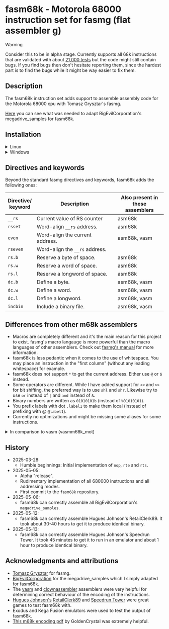 # fasm68k - Motorola 68000 instruction set for fasmg (flat assembler g)

> [!WARNING]
> Consider this to be in alpha stage. Currently supports all 68k
instructions that are validated with about [21,000 tests](https://raw.githubusercontent.com/fredrik-hjarner/fasm68k/refs/heads/master/src/tests/valid_instructions.asm)
but the code might still contain bugs. If you find bugs then don't hesitate reporting them, since the
hardest part is to find the bugs while it might be way easier to fix them.

## Description

The fasm68k instruction set adds support to assemble assembly code for the
Motorola 68000 cpu with Tomasz Grysztar's fasmg.

[Here](https://github.com/BigEvilCorporation/megadrive_samples/compare/master...fredrik-hjarner:megadrive_samples_fasm68k:master)
you can see what was needed to adapt BigEvilCorporation's megadrive_samples for
fasm68k.

## Installation

<details>

<summary>Linux</summary>
<blockquote>

Get fasm68k and it's dependences (i.e. fasmg and examples) by running:

`git clone --recurse-submodules git@github.com:fredrik-hjarner/fasm68k.git`

Step into the repository directory:

`cd fasm68k`

Script must be executable:

`chmod +x fasm68k`

To assemble the examples run these commands and binary files should be created
which you can run in a Mega Drive/Genesis emulator:

```
./fasm68k examples/megadrive_simple_demo/main.asm
./fasm68k examples/megadrive_samples_fasm68k/1_hello_world/hello.asm
./fasm68k examples/megadrive_samples_fasm68k/2_scroll_planes/scroll.asm
./fasm68k examples/megadrive_samples_fasm68k/3_sprites/sprites.asm
./fasm68k examples/megadrive_samples_fasm68k/4_gamepad/gamepad.asm
./fasm68k examples/megadrive_samples_fasm68k/6_psg_tone/psg_tone.asm
./fasm68k examples/RetailClerk89_fasm68k/src/RetailClerk89.X68
./fasm68k examples/speedrun-tower_fasm68k/src/SpeedrunTower.X68
```

Add a new line at the bottom of your .bashrc file adding the fasm68k directory
to the PATH so you can run fasm68k from anywhere and not only from the specific
folder you cloned it into:

`export PATH=$HOME/code/fasm68k:$PATH`

</blockquote></details>

<details>

<summary>Windows</summary>
<blockquote>
TODO
</blockquote>
</details>

## Directives and keywords

Beyond the standard fasmg directives and keywords, fasm68k adds the following
ones:

| Directive/<br>keyword  | Description                                   | Also present in<br>these assemblers |
|------------------------|-----------------------------------------------|----------------------|
| `__rs`                 | Current value of RS counter                   | asm68k               |
| `rsset`                | Word-align `__rs` address.                    | asm68k               |
| `even`                 | Word-align the current address.               | asm68k, vasm         |
| `rseven`               | Word-align the `__rs` address.                |                      |
| `rs.b`                 | Reserve a byte of space.                      | asm68k               |
| `rs.w`                 | Reserve a word of space.                      | asm68k               |
| `rs.l`                 | Reserve a longword of space.                  | asm68k               |
| `dc.b`                 | Define a byte.                                | asm68k, vasm         |
| `dc.w`                 | Define a word.                                | asm68k, vasm         |
| `dc.l`                 | Define a longword.                            | asm68k, vasm         |
| `incbin`               | Include a binary file.                        | asm68k, vasm         |

## Differences from other m68k assemblers

- Macros are completely different and it's the main reason for this project to
exist. fasmg's macro langauge is more powerful than the macro languages of other
assemblers. Check out [fasmg's manual](https://flatassembler.net/docs.php?article=fasmg_manual) for more information.
- fasm68k is less pedantic when it comes to the use of whitespace. You may place
an instruction in the "first column" (without any leading whitespace) for
example.
- fasm68k does not support `*` to get the current address. Either use `@` or `$`
instead.
- Some operators are different. While I have added support for `<<` and `>> `for
bit shifting, the preferred way is to use `shl` and `shr`. Likewise try to use
`or` instead of `|` and `and` instead of `&`.
- Binary numbers are written as `01010101b` (instead of `%01010101`).
- You prefix labels with dot `.label1` to make them local (instead of prefixing
with @ `@label1`).
- Currently no optimizations and might be missing some aliases for some
instructions.

<details>
<summary>In comparison to vasm (vasmm68k_mot)</summary>
<blockquote>
### ORG

`ORG` works very differently in vasm and fasmg. In fasmg the addresses in after
`ORG` are based on the value specified in the argument. In vasm the `ORG`
command actually adds empty bytes up to the specified address.

- [x] I will add a compatibility setting to support the vasm behaviour. It is recommended to have that setting disabled unless you need it.
</blockquote>
</details>

## History

- 2025-03-28:
  - Humble beginnings: Initial implementation of `nop`, `rte` and `rts`.
- 2025-05-05:
  - Alpha "release".
  - Rudimentary implementation of all 680000 instructions and all addressing modes.
  - First commit to the `fasm68k` repository.
- 2025-05-06:
  - fasm68k can correctly assemble all BigEvilCorporation's `megadrive_samples`.
- 2025-05-12:
  - fasm68k can correctly assemble Hugues Johnson's RetailClerk89. It took about 30-40 hours to get it to produce identical binary.
- 2025-05-13:
  - fasm68k can correctly assemble Hugues Johnson's Speedrun Tower. It took 45 minutes to get it to run in an emulator and about 1 hour to produce identical binary.

## Acknowledgments and attributions

- [Tomasz Grysztar](https://github.com/tgrysztar) for fasmg.
- [BigEvilCorporation](https://github.com/BigEvilCorporation) for the megadrive_samples which I simply adapted for fasm68k.
- The [vasm](http://sun.hasenbraten.de/vasm/) and [clownassembler](https://github.com/Clownacy/clownassembler) assemblers were very helpful for determining correct behaviour of the encoding of the instructions.
- [Hugues Johnson's](https://github.com/HuguesJohnson) [RetailClerk89](https://github.com/HuguesJohnson/RetailClerk89) and [Speedrun Tower](https://github.com/HuguesJohnson/speedrun-tower) were great games to test fasm68k with.
- Exodus and Kega Fusion emulators were used to test the output of fasm68k.
- [This m68k encoding pdf](http://goldencrystal.free.fr/M68kOpcodes-v2.3.pdf) by GoldenCrystal was extremely helpful.